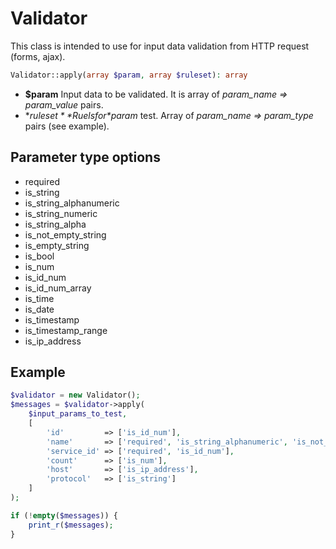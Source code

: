 # Validator
This class is intended to use for input data validation from HTTP request (forms, ajax).
```php
Validator::apply(array $param, array $ruleset): array
```
* **$param** Input data to be validated. It is array of *param_name => param_value* pairs. 
* **$ruleset** Ruels for *$param* test. Array of *param_name => param_type* pairs (see example).
## Parameter type options
* required
* is_string
* is_string_alphanumeric
* is_string_numeric
* is_string_alpha
* is_not_empty_string
* is_empty_string
* is_bool
* is_num
* is_id_num
* is_id_num_array
* is_time
* is_date
* is_timestamp
* is_timestamp_range
* is_ip_address
## Example
```php
$validator = new Validator();
$messages = $validator->apply(
    $input_params_to_test,
    [
        'id'         => ['is_id_num'],
        'name'       => ['required', 'is_string_alphanumeric', 'is_not_empty_string'],
        'service_id' => ['required', 'is_id_num'],
        'count'      => ['is_num'],
        'host'       => ['is_ip_address'],
        'protocol'   => ['is_string']
    ]
);

if (!empty($messages)) {
    print_r($messages);
}
```

